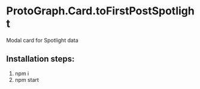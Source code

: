 # ProtoGraph.Card.toFirstPostSpotlight

Modal card for Spotlight data

## Installation steps:
1) npm i
2) npm start